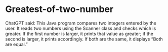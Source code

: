 # Greatest-of-two-number
ChatGPT said:  This Java program compares two integers entered by the user. It reads two numbers using the Scanner class and checks which is greater. If the first number is larger, it prints that value as greater; if the second is larger, it prints accordingly. If both are the same, it displays “Both are equal.”
